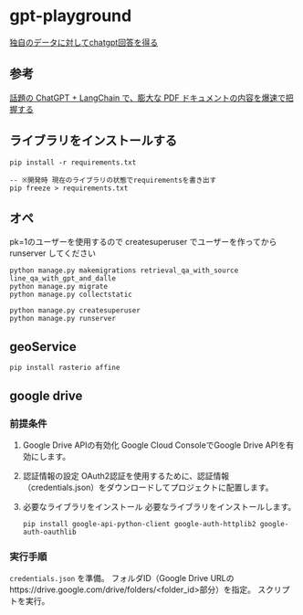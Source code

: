 # gpt-playground

[独自のデータに対してchatgpt回答を得る](https://qiita.com/YoshitakaOkada/items/67de6a17b91a676d1112)

## 参考

[話題の ChatGPT + LangChain で、膨大な PDF ドキュメントの内容を爆速で把握する](https://qiita.com/hiroki_okuhata_int/items/7102bab7d96eb2574e7d)

## ライブラリをインストールする

```console
pip install -r requirements.txt

-- ※開発時 現在のライブラリの状態でrequirementsを書き出す
pip freeze > requirements.txt
```

## オペ

pk=1のユーザーを使用するので createsuperuser でユーザーを作ってから runserver してください

```
python manage.py makemigrations retrieval_qa_with_source line_qa_with_gpt_and_dalle
python manage.py migrate
python manage.py collectstatic

python manage.py createsuperuser
python manage.py runserver
```

## geoService

```
pip install rasterio affine
```

## google drive

### 前提条件

1. Google Drive APIの有効化
   Google Cloud ConsoleでGoogle Drive APIを有効にします。

2. 認証情報の設定
   OAuth2認証を使用するために、認証情報（credentials.json）をダウンロードしてプロジェクトに配置します。

3. 必要なライブラリをインストール
   必要なライブラリをインストールします。
   ```
   pip install google-api-python-client google-auth-httplib2 google-auth-oauthlib
   ```

### 実行手順

`credentials.json` を準備。
フォルダID（Google Drive URLのhttps://drive.google.com/drive/folders/<folder_id>部分）を指定。
スクリプトを実行。
